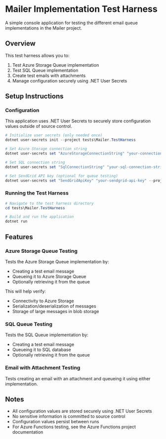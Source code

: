# Mailer Implementation Test Harness

A simple console application for testing the different email queue implementations in the Mailer project.

## Overview

This test harness allows you to:

1. Test Azure Storage Queue implementation
2. Test SQL Queue implementation
3. Create test emails with attachments
4. Manage configuration securely using .NET User Secrets

## Setup Instructions

### Configuration

This application uses .NET User Secrets to securely store configuration values outside of source control.

```powershell
# Initialize user secrets (only needed once)
dotnet user-secrets init --project tests\Mailer.TestHarness

# Set Azure Storage connection string
dotnet user-secrets set "AzureStorageConnectionString" "your-connection-string" --project tests\Mailer.TestHarness

# Set SQL connection string
dotnet user-secrets set "SqlConnectionString" "your-sql-connection-string" --project tests\Mailer.TestHarness

# Set SendGrid API key (optional for queue testing)
dotnet user-secrets set "SendGridApiKey" "your-sendgrid-api-key" --project tests\Mailer.TestHarness
```

### Running the Test Harness

```powershell
# Navigate to the test harness directory
cd tests\Mailer.TestHarness

# Build and run the application
dotnet run
```

## Features

### Azure Storage Queue Testing

Tests the Azure Storage Queue implementation by:
- Creating a test email message
- Queueing it to Azure Storage Queue
- Optionally retrieving it from the queue

This will help verify:
- Connectivity to Azure Storage
- Serialization/deserialization of messages
- Storage of large messages in blob storage

### SQL Queue Testing

Tests the SQL Queue implementation by:
- Creating a test email message
- Queueing it to SQL database
- Optionally retrieving it from the queue

### Email with Attachment Testing

Tests creating an email with an attachment and queueing it using either implementation.

## Notes

- All configuration values are stored securely using .NET User Secrets
- No sensitive information is committed to source control
- Configuration values persist between runs
- For Azure Functions testing, see the Azure Functions project documentation

